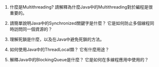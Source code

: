 

1. 什麼是Multithreading? 請解釋為什麼Java中的Multithreading對於編程是很重要的。

2. 請簡單說明Java中的Synchronized關鍵字是什麼？ 它是如何防止多個線程同時訪問同一個資源的？

3. 理解死鎖是什麼，以及在Java中避免死鎖的方法。

4. 如何使用Java中的ThreadLocal類？ 它有什麼用途？

5. 解釋Java中的BlockingQueue是什麼？ 它是如何在多線程應用中使用的？